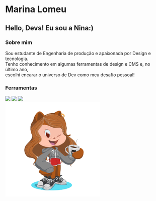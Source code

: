 # Marina Lomeu
## Hello, Devs! Eu sou a Nina:)
<body>
  
  <h3>Sobre mim</h3>
  <p> Sou estudante de Engenharia de produção e apaixonada por Design e tecnologia. <br>
  Tenho conhecimento em algumas ferramentas de design e CMS e, no último ano, <br>escolhi encarar o universo de Dev como meu desafio pessoal!
  
  <h3>Ferramentas</h3>
  <div>
    <img height= "30"src= "https://img.shields.io/badge/Webflow-146EF5.svg?style=for-the-badge&logo=Webflow&logoColor=white">
    <img height= "30"src= "https://img.shields.io/badge/WordPress-21759B.svg?style=for-the-badge&logo=WordPress&logoColor=white">
    <img height= "30"src= "https://img.shields.io/badge/Adobe%20Illustrator-FF9A00.svg?style=for-the-badge&logo=Adobe-Illustrator&logoColor=white">
  </div>

  <img height= "300" src= "./octocat-nina.png" alt= "Nina">
</body> 
  

          


<!--
**marinalomeu/marinalomeu** is a ✨ _special_ ✨ repository because its `README.md` (this file) appears on your GitHub profile.

Here are some ideas to get you started:

- 🔭 I’m currently working on ...
- 🌱 I’m currently learning ...
- 👯 I’m looking to collaborate on ...
- 🤔 I’m looking for help with ...
- 💬 Ask me about ...
- 📫 How to reach me: ...
- 😄 Pronouns: ...
- ⚡ Fun fact: ...
-->
